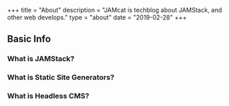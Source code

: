 +++
title = "About"
description = "JAMcat is techblog about JAMStack, and other web develops."
type = "about"
date = "2019-02-28"
+++

## Basic Info

### What is JAMStack?

### What is Static Site Generators?

### What is Headless CMS?



